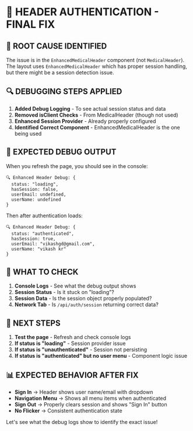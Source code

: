 # 🔧 HEADER AUTHENTICATION - FINAL FIX

## 🚨 **ROOT CAUSE IDENTIFIED**

The issue is in the `EnhancedMedicalHeader` component (not `MedicalHeader`). The layout uses `EnhancedMedicalHeader` which has proper session handling, but there might be a session detection issue.

## 🔍 **DEBUGGING STEPS APPLIED**

1. **Added Debug Logging** - To see actual session status and data
2. **Removed isClient Checks** - From MedicalHeader (though not used)
3. **Enhanced Session Provider** - Already properly configured
4. **Identified Correct Component** - EnhancedMedicalHeader is the one being used

## 🎯 **EXPECTED DEBUG OUTPUT**

When you refresh the page, you should see in the console:
```
🔍 Enhanced Header Debug: { 
  status: "loading", 
  hasSession: false, 
  userEmail: undefined,
  userName: undefined 
}
```

Then after authentication loads:
```
🔍 Enhanced Header Debug: { 
  status: "authenticated", 
  hasSession: true, 
  userEmail: "vikashgd@gmail.com",
  userName: "vikash kr" 
}
```

## 🔧 **WHAT TO CHECK**

1. **Console Logs** - See what the debug output shows
2. **Session Status** - Is it stuck on "loading"?
3. **Session Data** - Is the session object properly populated?
4. **Network Tab** - Is `/api/auth/session` returning correct data?

## 🚀 **NEXT STEPS**

1. **Test the page** - Refresh and check console logs
2. **If status is "loading"** - Session provider issue
3. **If status is "unauthenticated"** - Session not persisting
4. **If status is "authenticated" but no user menu** - Component logic issue

## 📊 **EXPECTED BEHAVIOR AFTER FIX**

- **Sign In** → Header shows user name/email with dropdown
- **Navigation Menu** → Shows all menu items when authenticated
- **Sign Out** → Properly clears session and shows "Sign In" button
- **No Flicker** → Consistent authentication state

Let's see what the debug logs show to identify the exact issue!